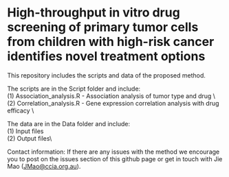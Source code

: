 # High-throughput in vitro drug screening of primary tumor cells from children with high-risk cancer identifies novel treatment options 

This repository includes the scripts and data of the proposed method.

The scripts are in the Script folder and include:\
    (1) Association_analysis.R - Association analysis of tumor type and drug \   
    (2) Correlation_analysis.R - Gene expression correlation analysis with drug efficacy \
    
The data are in the Data folder and include:\
    (1) Input files\
    (2) Output files\
    
    
Contact information:
If there are any issues with the method we encourage you to post on the issues section of this github page or get in touch with Jie Mao (JMao@ccia.org.au).

